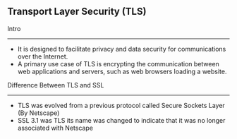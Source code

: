 ## Transport Layer Security (TLS)

Intro
***
- It is designed to facilitate privacy and data security for communications over the Internet.
- A primary use case of TLS is encrypting the communication between web applications and servers, such as web browsers loading a website.

Difference Between TLS and SSL
*** 
- TLS was evolved from a previous protocol called Secure Sockets Layer (By Netscape)
- SSL 3.1 was TLS its name was changed to indicate that it was no longer associated with Netscape

 

